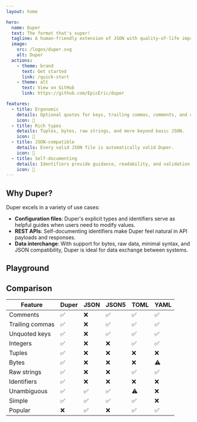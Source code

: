 ```yaml
---
layout: home

hero:
  name: Duper
  text: The format that's super!
  tagline: A human-friendly extension of JSON with quality-of-life improvements, extra types, and semantic identifiers.
  image:
    src: /logos/duper.svg
    alt: Duper
  actions:
    - theme: brand
      text: Get started
      link: /quick-start
    - theme: alt
      text: View on GitHub
      link: https://github.com/EpicEric/duper

features:
  - title: Ergonomic
    details: Optional quotes for keys, trailing commas, comments, and clean syntax.
    icon: 🎨
  - title: Rich types
    details: Tuples, bytes, raw strings, and more beyond basic JSON.
    icon: 🔧
  - title: JSON-compatible
    details: Every valid JSON file is automatically valid Duper.
    icon: 🔄
  - title: Self-documenting
    details: Identifiers provide guidance, readability, and validation.
    icon: 📝
---
```


<script setup>
import DuperEditor from './components/DuperEditor.vue';

const initial = `UserProfile({
  id: Uuid("f111c275-b4ce-4392-8e5b-19067ce39b53"),
  username: "EpicEric",
  email: EmailAddress("eric@duper.dev.br"),
  settings: {
    "dark mode": true,
    language: Locale("pt-BR"),
    metadata: null,
  },
  score: 120.25,
  // Support for bytes, woohoo!
  avatar: Png(b"\\x89PNG\\r\\n\\x1a\\n\\x00\\x00\\x00\\rIHDR"),
  bio: r#"Hello! I'm a super "duper" user!"#,
  last_logins: [
    (IPv4Address("192.168.1.100"), DateTime("2024-03-20T14:30:00Z")),
  ],
})`;
</script>

## Why Duper?

Duper excels in a variety of use cases:

- **Configuration files**: Duper's explicit types and identifiers serve as helpful guides when users need to modify values.
- **REST APIs**: Self-documenting identifiers make Duper feel natural in API payloads and responses.
- **Data interchange**: With support for bytes, raw data, minimal syntax, and JSON compatibility, Duper is ideal for data exchange between systems.

## Playground

<DuperEditor :initial="initial" />

## Comparison

| Feature         | Duper | JSON | JSON5 | TOML | YAML |
| --------------- | ----- | ---- | ----- | ---- | ---- |
| Comments        | ✅    | ❌   | ✅    | ✅   | ✅   |
| Trailing commas | ✅    | ❌   | ✅    | ✅   | ✅   |
| Unquoted keys   | ✅    | ❌   | ✅    | ✅   | ✅   |
| Integers        | ✅    | ❌   | ❌    | ✅   | ✅   |
| Tuples          | ✅    | ❌   | ❌    | ❌   | ❌   |
| Bytes           | ✅    | ❌   | ❌    | ❌   | ⚠️   |
| Raw strings     | ✅    | ❌   | ❌    | ✅   | ✅   |
| Identifiers     | ✅    | ❌   | ❌    | ❌   | ❌   |
| Unambiguous     | ✅    | ✅   | ✅    | ⚠️   | ❌   |
| Simple          | ✅    | ✅   | ✅    | ✅   | ❌   |
| Popular         | ❌    | ✅   | ❌    | ✅   | ✅   |
